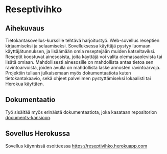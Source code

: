 # Reseptivihko
## Aihekuvaus
Tietokantasovellus-kurssille tehtävä harjoitustyö. Web-sovellus reseptien kirjaamiseksi ja selaamiseksi. Sovelluksessa käyttäjä pystyy luomaan käyttäjätunnuksen, ja lisäämään omia reseptejään muiden katseltaviksi. Reseptit koostuvat ainesosista, joita käyttäjä voi valita olemassaolevista tai lisätä omiaan. Mahdollisesti ainesosille on mahdollista antaa tietoa sen ravintoarvoista, joiden avulla on mahdollista laske annosten ravintoarvoja. Projektiin tullaan julkaisemaan myös dokumentaatiota kuten tietokantakaavio, sekä ohjeet palvelimen pystyttämiseksi lokaalisti tai Herokua käyttäen.

## Dokumentaatio
Työ sisältää myös erinäistä dokumentaatiota, joka kasataan repositorion [documents-kansioon](../master/documentation).

## Sovellus Herokussa
Sovellus käynnissä osoitteessa https://reseptivihko.herokuapp.com
